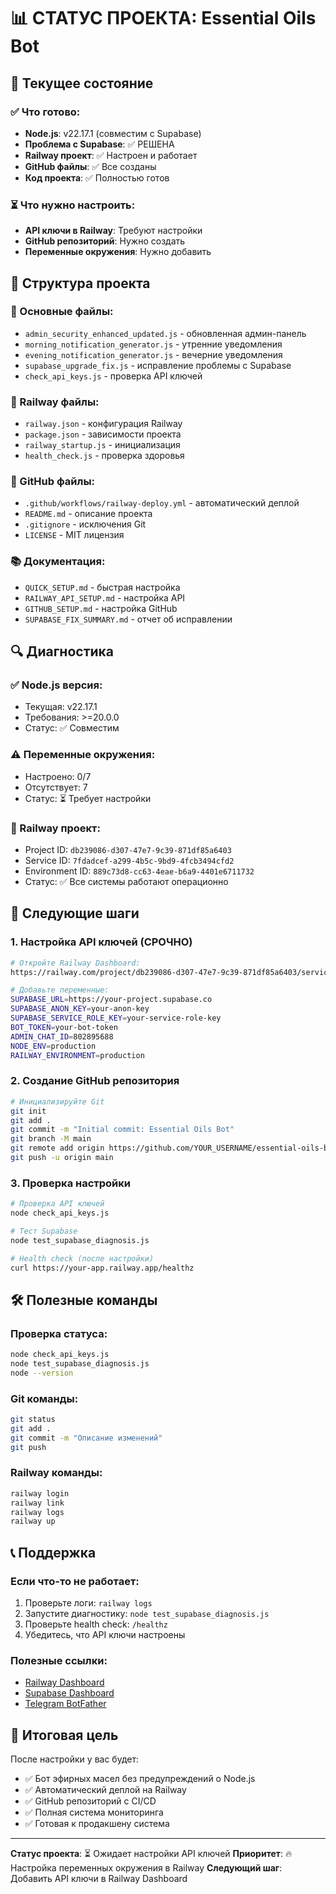 # 📊 СТАТУС ПРОЕКТА: Essential Oils Bot

## 🎯 Текущее состояние

### ✅ Что готово:
- **Node.js**: v22.17.1 (совместим с Supabase)
- **Проблема с Supabase**: ✅ РЕШЕНА
- **Railway проект**: ✅ Настроен и работает
- **GitHub файлы**: ✅ Все созданы
- **Код проекта**: ✅ Полностью готов

### ⏳ Что нужно настроить:
- **API ключи в Railway**: Требуют настройки
- **GitHub репозиторий**: Нужно создать
- **Переменные окружения**: Нужно добавить

## 📁 Структура проекта

### 🔧 Основные файлы:
- `admin_security_enhanced_updated.js` - обновленная админ-панель
- `morning_notification_generator.js` - утренние уведомления
- `evening_notification_generator.js` - вечерние уведомления
- `supabase_upgrade_fix.js` - исправление проблемы с Supabase
- `check_api_keys.js` - проверка API ключей

### 🚂 Railway файлы:
- `railway.json` - конфигурация Railway
- `package.json` - зависимости проекта
- `railway_startup.js` - инициализация
- `health_check.js` - проверка здоровья

### 🐙 GitHub файлы:
- `.github/workflows/railway-deploy.yml` - автоматический деплой
- `README.md` - описание проекта
- `.gitignore` - исключения Git
- `LICENSE` - MIT лицензия

### 📚 Документация:
- `QUICK_SETUP.md` - быстрая настройка
- `RAILWAY_API_SETUP.md` - настройка API
- `GITHUB_SETUP.md` - настройка GitHub
- `SUPABASE_FIX_SUMMARY.md` - отчет об исправлении

## 🔍 Диагностика

### ✅ Node.js версия:
- Текущая: v22.17.1
- Требования: >=20.0.0
- Статус: ✅ Совместим

### ⚠️ Переменные окружения:
- Настроено: 0/7
- Отсутствует: 7
- Статус: ⏳ Требует настройки

### 🚂 Railway проект:
- Project ID: `db239086-d307-47e7-9c39-871df85a6403`
- Service ID: `7fdadcef-a299-4b5c-9bd9-4fcb3494cfd2`
- Environment ID: `889c73d8-cc63-4eae-b6a9-4401e6711732`
- Статус: ✅ Все системы работают операционно

## 🎯 Следующие шаги

### 1. Настройка API ключей (СРОЧНО)
```bash
# Откройте Railway Dashboard:
https://railway.com/project/db239086-d307-47e7-9c39-871df85a6403/service/7fdadcef-a299-4b5c-9bd9-4fcb3494cfd2?environmentId=889c73d8-cc63-4eae-b6a9-4401e6711732

# Добавьте переменные:
SUPABASE_URL=https://your-project.supabase.co
SUPABASE_ANON_KEY=your-anon-key
SUPABASE_SERVICE_ROLE_KEY=your-service-role-key
BOT_TOKEN=your-bot-token
ADMIN_CHAT_ID=802895688
NODE_ENV=production
RAILWAY_ENVIRONMENT=production
```

### 2. Создание GitHub репозитория
```bash
# Инициализируйте Git
git init
git add .
git commit -m "Initial commit: Essential Oils Bot"
git branch -M main
git remote add origin https://github.com/YOUR_USERNAME/essential-oils-bot.git
git push -u origin main
```

### 3. Проверка настройки
```bash
# Проверка API ключей
node check_api_keys.js

# Тест Supabase
node test_supabase_diagnosis.js

# Health check (после настройки)
curl https://your-app.railway.app/healthz
```

## 🛠️ Полезные команды

### Проверка статуса:
```bash
node check_api_keys.js
node test_supabase_diagnosis.js
node --version
```

### Git команды:
```bash
git status
git add .
git commit -m "Описание изменений"
git push
```

### Railway команды:
```bash
railway login
railway link
railway logs
railway up
```

## 📞 Поддержка

### Если что-то не работает:
1. Проверьте логи: `railway logs`
2. Запустите диагностику: `node test_supabase_diagnosis.js`
3. Проверьте health check: `/healthz`
4. Убедитесь, что API ключи настроены

### Полезные ссылки:
- [Railway Dashboard](https://railway.com/project/db239086-d307-47e7-9c39-871df85a6403)
- [Supabase Dashboard](https://supabase.com/dashboard)
- [Telegram BotFather](https://t.me/botfather)

## 🎉 Итоговая цель

После настройки у вас будет:
- ✅ Бот эфирных масел без предупреждений о Node.js
- ✅ Автоматический деплой на Railway
- ✅ GitHub репозиторий с CI/CD
- ✅ Полная система мониторинга
- ✅ Готовая к продакшену система

---

**Статус проекта**: ⏳ Ожидает настройки API ключей
**Приоритет**: 🔥 Настройка переменных окружения в Railway
**Следующий шаг**: Добавить API ключи в Railway Dashboard 